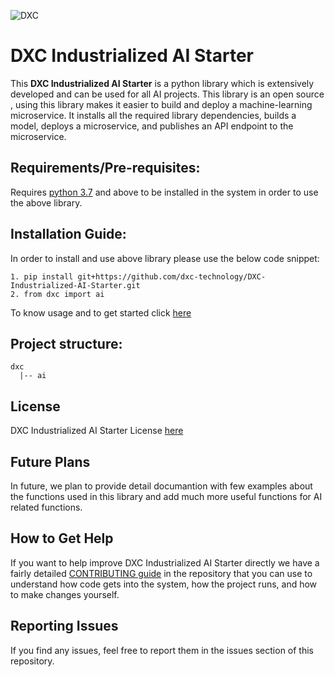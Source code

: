 ![DXC](https://github.com/dxc-technology/DXC-Industrialized-AI-Starter/blob/master/dxc%20image.png)
# DXC Industrialized AI Starter

This __DXC Industrialized AI Starter__ is a python library which is extensively developed and can be used for all AI projects. This library is an open source , using this library  makes it easier to build and deploy a machine-learning microservice. 
It installs all the required library dependencies, builds a model, deploys a microservice, and publishes an API endpoint to the microservice.

  
## Requirements/Pre-requisites:

Requires <a href="https://www.python.org/downloads/">python 3.7</a> and above to be installed in the system in order to use the above library.

## Installation Guide:



In order to install and use above library please use the below code snippet:

```
1. pip install git+https://github.com/dxc-technology/DXC-Industrialized-AI-Starter.git
2. from dxc import ai
```
To know usage and to get started click <a href = "https://github.com/dxc-technology/DXC-Industrialized-AI-Starter/blob/master/Getting%20Started.md"> here </a>

## Project structure:

```
dxc
  |-- ai
```

## License

DXC Industrialized AI Starter License <a href = "https://github.com/dxc-technology/DXC-Industrialized-AI-Starter/blob/master/LICENSE" > here </a>

## Future Plans
In future, we plan to provide detail documantion with few examples about the functions used in this library and add much more useful functions for AI related functions.

## How to Get Help
If you want to help improve DXC Industrialized AI Starter directly we have a fairly detailed <a href = "https://github.com/dxc-technology/DXC-Industrialized-AI-Starter/blob/master/CONTRIBUTING.md" >CONTRIBUTING guide</a> in the repository that you can use to understand how code gets into the system, how the project runs, and how to make changes yourself.

## Reporting Issues
If you find any issues, feel free to report them in the issues section of this repository.
